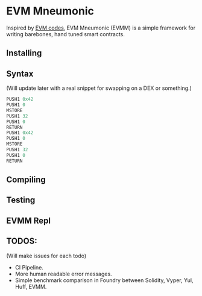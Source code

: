 # EVM Mneumonic

Inspired by [EVM codes](https://www.evm.codes/playground?unit=Wei&codeType=Mnemonic&code='z0x4wMSTORE~3wRETURN'~yzzPUSH1%20y%5Cnw2~0y%01wyz~_), EVM Mneumonic (EVMM) is a simple framework for writing barebones, hand tuned smart contracts.


## Installing


## Syntax
(Will update later with a real snippet for swapping on a DEX or something.)

```rust
PUSH1 0x42
PUSH1 0
MSTORE
PUSH1 32
PUSH1 0
RETURN
PUSH1 0x42
PUSH1 0
MSTORE
PUSH1 32
PUSH1 0
RETURN
```


## Compiling


## Testing


## EVMM Repl

## TODOS:
(Will make issues for each todo)

- CI Pipeline.
- More human readable error messages.
- Simple benchmark comparison in Foundry between Solidity, Vyper, Yul, Huff, EVMM.

